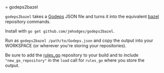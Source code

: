 = godeps2bazel

`godeps2bazel` takes a [Godeps](https://github.com/tools/godep) JSON file and
turns it into the equivalent [bazel](https://www.bazel.io/) repository commands.

Install with `go get github.com/jmhodges/godeps2bazel`.

Run as `godeps2bazel /path/to/Godeps.json` and copy the output into your
WORKSPACE (or wherever you're storing your repositories).

Be sure to add the [rules_go](https://github.com/bazelbuild/rules_go) repository
to your build and to include `"new_go_repository"` in the `load` call for
`rules_go` where you store the output.
